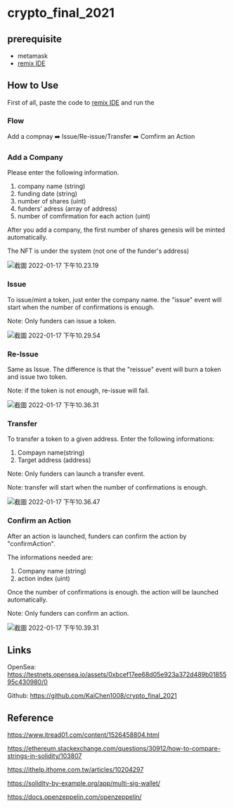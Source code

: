 # crypto_final_2021



## prerequisite

- metamask
- [remix IDE](https://remix.ethereum.org/)

## How to Use

First of all, paste the code to [remix IDE](https://remix.ethereum.org/) and run the 

### Flow

Add a compnay ➡️  Issue/Re-issue/Transfer ➡️ Comfirm an Action

### Add a Company

Please enter the following information. 

1. company name (string)
2. funding date (string)
3. number of shares (uint)
4. funders' adress (array of address)
5. number of comfirmation for each action (uint)

After you add a company, the first number of shares genesis will be minted automatically.

The NFT is under the system (not one of the funder's address)

![截圖 2022-01-17 下午10.23.19](https://s2.loli.net/2022/01/17/hezNtoZT4DvburU.png)



### Issue

To issue/mint a token, just enter the company name. the "issue" event will start when the number of confirmations is enough.

Note: Only funders can issue a token. 

![截圖 2022-01-17 下午10.29.54](https://s2.loli.net/2022/01/17/VGkLdcIlSMJ1v2C.png)

### Re-Issue

Same as Issue. The difference is that the "reissue" event will burn a token and issue two token.

Note: if the token is not enough, re-issue will fail.

![截圖 2022-01-17 下午10.36.31](https://s2.loli.net/2022/01/17/pPcXYFENzm2t67W.png)

### Transfer

To transfer a token to a given address. Enter the following informations:

1. Compayn name(string)
2. Target address (address)

Note: Only funders can launch a transfer event.

Note: transfer will start when the number of confirmations is enough.

![截圖 2022-01-17 下午10.36.47](https://s2.loli.net/2022/01/17/juAoO4UCmn5Z1gM.png)

### Confirm an Action

After an action is launched, funders can confirm the action by "confirmAction".

The informations needed are:

1. Company name (string)
2. action index (uint)

Once the number of confirmations is enough. the action will be launched automatically.

Note: Only funders can confirm an action.

![截圖 2022-01-17 下午10.39.31](https://s2.loli.net/2022/01/17/jXzHOYcKt4VyvZa.png)



## Links

OpenSea: https://testnets.opensea.io/assets/0xbcef17ee68d05e923a372d489b0185595c430980/0 

Github: https://github.com/KaiChen1008/crypto_final_2021

## Reference

https://www.itread01.com/content/1526458804.html

https://ethereum.stackexchange.com/questions/30912/how-to-compare-strings-in-solidity/103807

https://ithelp.ithome.com.tw/articles/10204297

https://solidity-by-example.org/app/multi-sig-wallet/

https://docs.openzeppelin.com/openzeppelin/
